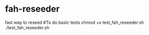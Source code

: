 # fah-reseeder
fast way to reseed 
#To do basic tests
chmod +x test_fah_reseeder.sh
./test_fah_reseeder.sh

